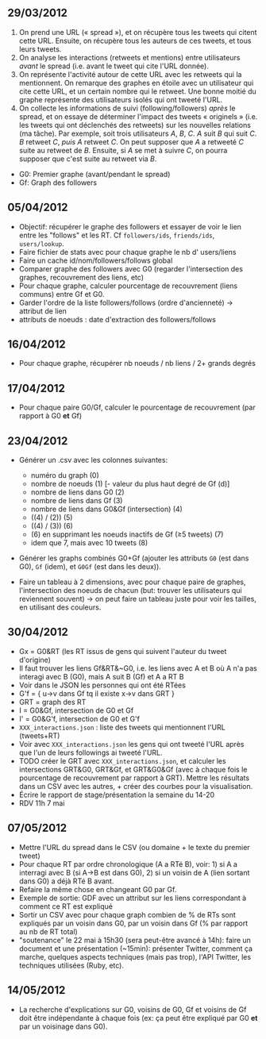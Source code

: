 ﻿29/03/2012
----------

1. On prend une URL (« spread »), et on récupère tous les tweets qui citent cette URL. Ensuite, on récupère tous les auteurs de ces tweets, et tous leurs tweets.
2. On analyse les interactions (retweets et mentions) entre utilisateurs *avant* le spread (i.e. avant le tweet qui cite l'URL donnée).
3. On représente l'activité autour de cette URL avec les retweets qui la mentionnent. On remarque des graphes en étoile avec un utilisateur qui cite cette URL, et un certain nombre qui le retweet. Une bonne moitié du graphe représente des utilisateurs isolés qui ont tweeté l'URL.
4. On collecte les informations de suivi (following/followers) *après* le spread, et on essaye de déterminer l'impact des tweets « originels » (i.e. les tweets qui ont déclenchés des retweets) sur les nouvelles relations (ma tâche).    Par exemple, soit trois utilisateurs *A*, *B*, *C*. *A* suit *B* qui suit *C*. *B* retweet *C*, *puis* *A* retweet *C*. On peut supposer que *A* a retweeté *C* suite au retweet de *B*. Ensuite, si *A* se met à suivre *C*, on pourra supposer que c'est suite au retweet via *B*.

- G0: Premier graphe (avant/pendant le spread)
- Gf: Graph des followers

05/04/2012
----------

- Objectif: récupérer le graphe des followers et essayer de voir le lien entre les "follows" et les RT. Cf `followers/ids`, `friends/ids`, `users/lookup`.
- Faire fichier de stats avec pour chaque graphe le nb d' users/liens
- Faire un cache id/nom/followers/follows global
- Comparer graphe des followers avec G0 (regarder l'intersection des graphes, recouvrement des liens, etc)
- Pour chaque graphe, calculer pourcentage de recouvrement (liens communs) entre Gf et G0.
- Garder l'ordre de la liste followers/follows (ordre d'ancienneté) -> attribut de lien
- attributs de noeuds : date d'extraction des followers/follows

16/04/2012
----------

- Pour chaque graphe, récupérer nb noeuds / nb liens / 2+ grands degrés

17/04/2012
----------

- Pour chaque paire G0/Gf, calculer le pourcentage de recouvrement (par rapport
  à G0 __et__ Gf)

23/04/2012
----------

- Générer un .csv avec les colonnes suivantes:
    - numéro du graph                                         (0)
    - nombre de noeuds                                        (1)
    [- valeur du plus haut degré de Gf                         (d)]
    - nombre de liens dans G0                                 (2)
    - nombre de liens dans Gf                                 (3)
    - nombre de liens dans G0&Gf (intersection)               (4)
    - ((4) / (2))                                             (5)
    - ((4) / (3))                                             (6)
    - (6) en supprimant les noeuds inactifs de Gf (≥5 tweets) (7)
    - idem que 7, mais avec 10 tweets                         (8)

- Générer les graphs combinés G0+Gf (ajouter les attributs `G0` (est dans G0),
  `Gf` (idem), et `G0Gf` (est dans les deux)).

- Faire un tableau à 2 dimensions, avec pour chaque paire de graphes,
  l'intersection des noeuds de chacun (but: trouver les utilisateurs qui
  reviennent souvent) -> on peut faire un tableau juste pour voir les tailles,
  en utilisant des couleurs.

30/04/2012
----------

- Gx = G0&RT (les RT issus de gens qui suivent l'auteur du tweet d'origine)
- Il faut trouver les liens Gf&RT&~G0, i.e. les liens avec A et B où A n'a pas
  interagi avec B (G0), mais A suit B (Gf) et A a RT B
- Voir dans le JSON les personnes qui ont été RTées
- G'f = { u→v dans Gf tq il existe x→v dans GRT }
- GRT = graph des RT
- I = G0&Gf, intersection de G0 et Gf
- I' = G0&G'f, intersection de G0 et G'f
- `XXX_interactions.json` : liste des tweets qui mentionnent l'URL (tweets+RT)
- Voir avec `XXX_interactions.json` les gens qui ont tweeté l'URL après que l'un
  de leurs followings ai tweeté l'URL.
- TODO créer le GRT avec `XXX_interactions.json`, et calculer les intersections
  GRT&G0, GRT&Gf, et GRT&G0&Gf (avec à chaque fois le pourcentage de
  recouvrement par rapport à GRT). Mettre les résultats dans un CSV avec les
  autres, + créer des courbes pour la visualisation.
- Écrire le rapport de stage/présentation la semaine du 14-20
- RDV 11h 7 mai

07/05/2012
----------

- Mettre l'URL du spread dans le CSV (ou domaine + le texte du premier tweet)
- Pour chaque RT par ordre chronologique (A a RTé B), voir: 1) si A a interragi
  avec B (si A->B est dans G0), 2) si un voisin de A (lien sortant dans G0) a
  déjà RTé B avant.
- Refaire la même chose en changeant G0 par Gf.
- Exemple de sortie: GDF avec un attribut sur les liens correspondant à comment
  ce RT est expliqué
- Sortir un CSV avec pour chaque graph combien de % de RTs sont expliqués par un
  voisin dans G0, par un voisin dans Gf (% par rapport au nb de RT total)
- "soutenance" le 22 mai à 15h30 (sera peut-être avancé à 14h): faire un
  document et une présentation (~15min): présenter Twitter, comment ça marche,
  quelques aspects techniques (mais pas trop), l'API Twitter, les techniques
  utilisées (Ruby, etc).

14/05/2012
----------

- La recherche d'explications sur G0, voisins de G0, Gf et voisins de Gf doit
  être indépendante à chaque fois (ex: ça peut être expliqué par G0 **et** par
  un voisinage dans G0).

